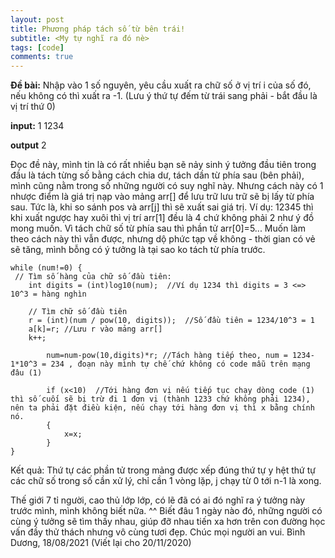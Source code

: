 ```yaml
---
layout: post
title: Phương pháp tách số từ bên trái!
subtitle: <My tự nghĩ ra đó nè>
tags: [code]
comments: true
---
```


**Đề bài:** Nhập vào 1 số nguyên, yêu cầu xuất ra chữ số ở vị trí i của số đó, nếu không có thì xuất ra -1.
(Lưu ý thứ tự đếm từ trái sang phải - bắt đầu là vị trí thứ 0)

**input:**
1
1234

**output**
2


Đọc đề này, mình tin là có rất nhiều bạn sẽ nảy sinh ý tưởng đầu tiên trong đầu là tách từng số bằng cách chia dư, tách dần từ phía sau (bên phải), mình cũng nằm trong số những người có suy nghĩ này.
Nhưng cách này có 1 nhược điểm là giá trị nạp vào mảng arr[] để lưu trữ lưu trữ sẽ bị lấy từ phía sau. Tức là, khi so sánh pos và arr[j] thì sẽ xuất sai giá trị.
Ví dụ: 12345 thì khi xuất ngược hay xuôi thì vị trí arr[1] đều là 4 chứ không phải 2 như ý đồ mong muốn. Vì tách chữ số từ phía sau thì phần tử arr[0]=5...
Muốn làm theo cách này thì vẫn được, nhưng dộ phức tạp về không - thời gian có vẻ sẽ tăng, mình bỗng có ý tưởng là tại sao ko tách từ phía trước.

~~~
while (num!=0) {
 // Tìm số hàng của chữ số đầu tiên:
    int digits = (int)log10(num);  //Ví dụ 1234 thì digits = 3 <=> 10^3 = hàng nghìn
   
    // Tìm chữ số đầu tiên
    r = (int)(num / pow(10, digits));  //Số đầu tiên = 1234/10^3 = 1
    a[k]=r; //Lưu r vào mảng arr[]
    k++;
 
        num=num-pow(10,digits)*r; //Tách hàng tiếp theo, num = 1234-1*10^3 = 234 , đoạn này mình tự chế chứ không có code mẫu trên mạng đâu (1)
 
        if (x<10)  //Tới hàng đơn vị nếu tiếp tục chạy dòng code (1) thì số cuối sẽ bị trừ đi 1 đơn vị (thành 1233 chứ không phải 1234), nên ta phải đặt điều kiện, nếu chạy tới hàng đơn vị thì x bằng chính nó.
        {
            x=x;
        }
}
~~~

Kết quả: Thứ tự các phần tử trong mảng được xếp đúng thứ tự y hệt thứ tự các chữ số trong số cần xử lý, chỉ cần 1 vòng lặp, j chạy từ 0 tới n-1 là xong.

Thế giới 7 tỉ người, cao thủ lớp lớp, có lẽ đã có ai đó nghĩ ra ý tưởng này trước mình, mình không biết nữa. ^^ Biết đâu 1 ngày nào đó, những người có cùng ý tưởng sẽ tìm thấy nhau, giúp đỡ nhau tiến xa hơn trên con đường học vấn đầy thử thách nhưng vô cùng tươi đẹp.
Chúc mọi người an vui.
Bình Dương,
18/08/2021
(Viết lại cho 20/11/2020)